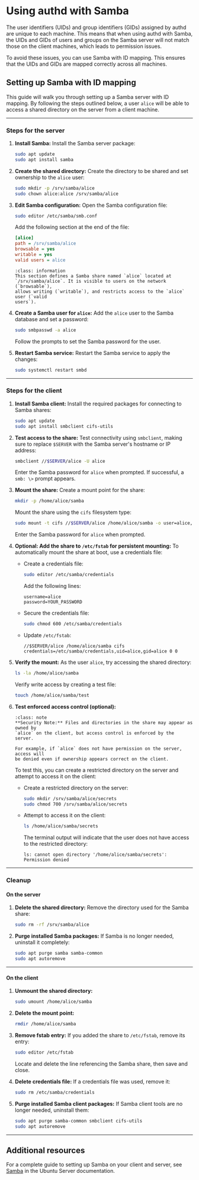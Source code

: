 # Using authd with Samba

The user identifiers (UIDs) and group identifiers (GIDs) assigned by authd are
unique to each machine. This means that when using authd with Samba, the UIDs
and GIDs of users and groups on the Samba server will not match those on the
client machines, which leads to permission issues.

To avoid these issues, you can use Samba with ID mapping. This ensures that the
UIDs and GIDs are mapped correctly across all machines.

## Setting up Samba with ID mapping

This guide will walk you through setting up a Samba server with ID mapping. By
following the steps outlined below, a user `alice` will be able to access a
shared directory on the server from a client machine.

---

### Steps for the server

1. **Install Samba:**
   Install the Samba server package:

   ```bash
   sudo apt update
   sudo apt install samba
   ```

2. **Create the shared directory:**
   Create the directory to be shared and set ownership to the `alice` user:

   ```bash
   sudo mkdir -p /srv/samba/alice
   sudo chown alice:alice /srv/samba/alice
   ```

3. **Edit Samba configuration:**
   Open the Samba configuration file:

   ```bash
   sudo editor /etc/samba/smb.conf
   ```

   Add the following section at the end of the file:

   ```ini
   [alice]
   path = /srv/samba/alice
   browsable = yes
   writable = yes
   valid users = alice
   ```

   ```{admonition} Explanation
   :class: information
   This section defines a Samba share named `alice` located at
   `/srv/samba/alice`. It is visible to users on the network (`browsable`),
   allows writing (`writable`), and restricts access to the `alice` user (`valid
   users`).
   ```

4. **Create a Samba user for `alice`:**
   Add the `alice` user to the Samba database and set a password:

   ```bash
   sudo smbpasswd -a alice
   ```

   Follow the prompts to set the Samba password for the user.

5. **Restart Samba service:**
   Restart the Samba service to apply the changes:

   ```bash
   sudo systemctl restart smbd
   ```

---

### Steps for the client

1. **Install Samba client:**
   Install the required packages for connecting to Samba shares:

   ```bash
   sudo apt update
   sudo apt install smbclient cifs-utils
   ```

2. **Test access to the share:**
   Test connectivity using `smbclient`, making sure to replace `$SERVER` with
   the Samba server's hostname or IP address:

   ```bash
   smbclient //$SERVER/alice -U alice
   ```

   Enter the Samba password for `alice` when prompted. If successful, a `smb: \>`
   prompt appears.

3. **Mount the share:**
   Create a mount point for the share:

   ```bash
   mkdir -p /home/alice/samba
   ```

   Mount the share using the `cifs` filesystem type:

   ```bash
   sudo mount -t cifs //$SERVER/alice /home/alice/samba -o user=alice,uid=$(id -u alice),gid=$(id -g alice)
   ```

   Enter the Samba password for `alice` when prompted.

4. **Optional: Add the share to `/etc/fstab` for persistent mounting:**
   To automatically mount the share at boot, use a credentials file:

   - Create a credentials file:

     ```bash
     sudo editor /etc/samba/credentials
     ```

     Add the following lines:

     ```
     username=alice
     password=YOUR_PASSWORD
     ```

   - Secure the credentials file:

     ```bash
     sudo chmod 600 /etc/samba/credentials
     ```

   - Update `/etc/fstab`:

     ```
     //$SERVER/alice /home/alice/samba cifs credentials=/etc/samba/credentials,uid=alice,gid=alice 0 0
     ```

5. **Verify the mount:**
   As the user `alice`, try accessing the shared directory:

   ```bash
   ls -la /home/alice/samba
   ```

   Verify write access by creating a test file:

   ```bash
   touch /home/alice/samba/test
   ```

6. **Test enforced access control (optional):**

   ```{admonition} Security note
   :class: note
   **Security Note:** Files and directories in the share may appear as owned by
   `alice` on the client, but access control is enforced by the server.

   For example, if `alice` does not have permission on the server, access will
   be denied even if ownership appears correct on the client.
   ```

   To test this, you can create a restricted directory on the server and attempt
   to access it on the client:

   - Create a restricted directory on the server:

     ```bash
     sudo mkdir /srv/samba/alice/secrets
     sudo chmod 700 /srv/samba/alice/secrets
     ```

   - Attempt to access it on the client:

     ```bash
     ls /home/alice/samba/secrets
     ```

     The terminal output will indicate that the user does not have access to the
     restricted directory:

     ```
     ls: cannot open directory '/home/alice/samba/secrets': Permission denied
     ```

---

### Cleanup

#### On the server

1. **Delete the shared directory:**
   Remove the directory used for the Samba share:

   ```bash
   sudo rm -rf /srv/samba/alice
   ```

2. **Purge installed Samba packages:**
   If Samba is no longer needed, uninstall it completely:

   ```bash
   sudo apt purge samba samba-common
   sudo apt autoremove
   ```

---

#### On the client

1. **Unmount the shared directory:**

   ```bash
   sudo umount /home/alice/samba
   ```

2. **Delete the mount point:**

   ```bash
   rmdir /home/alice/samba
   ```

3. **Remove fstab entry:**
   If you added the share to `/etc/fstab`, remove its entry:

   ```bash
   sudo editor /etc/fstab
   ```

   Locate and delete the line referencing the Samba share, then save and close.

4. **Delete credentials file:**
   If a credentials file was used, remove it:

   ```bash
   sudo rm /etc/samba/credentials
   ```

5. **Purge installed Samba client packages:**
   If Samba client tools are no longer needed, uninstall them:

   ```bash
   sudo apt purge samba-common smbclient cifs-utils
   sudo apt autoremove
   ```

---

## Additional resources

For a complete guide to setting up Samba on your client and server, see [Samba](https://documentation.ubuntu.com/server/how-to/samba/) in the Ubuntu Server documentation.

